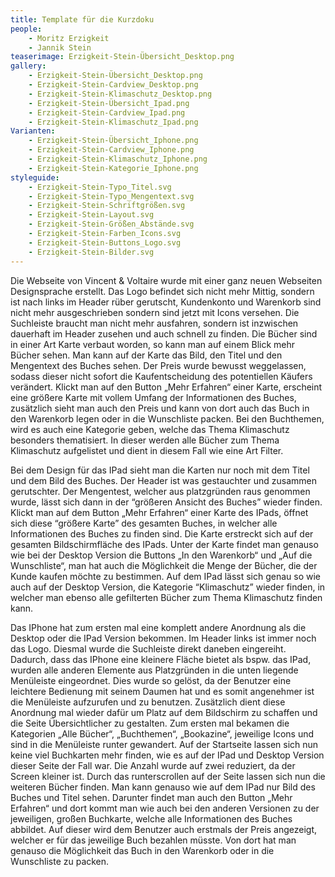 ```yaml
---
title: Template für die Kurzdoku
people:
    - Moritz Erzigkeit
    - Jannik Stein
teaserimage: Erzigkeit-Stein-Übersicht_Desktop.png
gallery:
    - Erzigkeit-Stein-Übersicht_Desktop.png
    - Erzigkeit-Stein-Cardview_Desktop.png
    - Erzigkeit-Stein-Klimaschutz_Desktop.png
    - Erzigkeit-Stein-Übersicht_Ipad.png
    - Erzigkeit-Stein-Cardview_Ipad.png
    - Erzigkeit-Stein-Klimaschutz_Ipad.png
Varianten:
    - Erzigkeit-Stein-Übersicht_Iphone.png
    - Erzigkeit-Stein-Cardview_Iphone.png
    - Erzigkeit-Stein-Klimaschutz_Iphone.png
    - Erzigkeit-Stein-Kategorie_Iphone.png
styleguide: 
    - Erzigkeit-Stein-Typo_Titel.svg
    - Erzigkeit-Stein-Typo_Mengentext.svg
    - Erzigkeit-Stein-Schriftgrößen.svg
    - Erzigkeit-Stein-Layout.svg
    - Erzigkeit-Stein-Größen_Abstände.svg
    - Erzigkeit-Stein-Farben_Icons.svg
    - Erzigkeit-Stein-Buttons_Logo.svg
    - Erzigkeit-Stein-Bilder.svg
---
```


Die Webseite von Vincent & Voltaire wurde mit einer ganz neuen Webseiten Designsprache erstellt.
Das Logo befindet sich nicht mehr Mittig, sondern ist nach links im Header rüber gerutscht, Kundenkonto und Warenkorb sind nicht mehr ausgeschrieben sondern sind jetzt mit Icons versehen. Die Suchleiste braucht man nicht mehr ausfahren, sondern ist inzwischen dauerhaft im Header zusehen und auch schnell zu finden. Die Bücher sind in einer Art Karte verbaut worden, so kann man auf einem Blick mehr Bücher sehen. Man kann auf der Karte das Bild, den Titel und den Mengentext des Buches sehen. Der Preis wurde bewusst weggelassen, sodass dieser nicht sofort die Kaufentscheidung des potentiellen Käufers verändert.
Klickt man auf den Button „Mehr Erfahren“ einer Karte, erscheint eine größere Karte mit vollem Umfang der Informationen des Buches, zusätzlich sieht man auch den Preis und kann von dort auch das Buch in den Warenkorb legen oder in die Wunschliste packen.
Bei den Buchthemen, wird es auch eine Kategorie geben, welche das Thema Klimaschutz besonders thematisiert. In dieser werden alle Bücher zum Thema Klimaschutz aufgelistet und dient in diesem Fall wie eine Art Filter.

Bei dem Design für das IPad sieht man die Karten nur noch mit dem Titel und dem Bild des Buches. Der Header ist was gestauchter und zusammen gerutschter. Der Mengentest, welcher aus platzgründen raus genommen wurde, lässt sich dann in der “größeren Ansicht des Buches” wieder finden.
Klickt man auf dem Button „Mehr Erfahren“ einer Karte des IPads, öffnet sich diese “größere Karte” des gesamten Buches, in welcher alle Informationen des Buches zu finden sind. Die Karte erstreckt sich auf der gesamten Bildschirmfläche des IPads. Unter der Karte findet man genauso wie bei der Desktop Version die Buttons „In den Warenkorb“ und „Auf die Wunschliste“, man hat auch die Möglichkeit die Menge der Bücher, die der Kunde kaufen möchte zu bestimmen. Auf dem IPad lässt sich genau so     wie auch auf der Desktop Version, die Kategorie “Klimaschutz” wieder finden, in welcher man ebenso alle gefilterten Bücher zum Thema Klimaschutz finden kann.
 
Das IPhone hat zum ersten mal eine komplett andere Anordnung als die Desktop oder die IPad Version bekommen. Im Header links ist immer noch das Logo. Diesmal wurde die Suchleiste direkt daneben eingereiht. Dadurch, dass das IPhone eine kleinere Fläche bietet als bspw. das IPad, wurden alle anderen Elemente aus Platzgründen in die unten liegende Menüleiste eingeordnet. Dies wurde so gelöst, da der Benutzer eine leichtere Bedienung mit seinem Daumen hat und es somit angenehmer ist die Menüleiste aufzurufen und zu benutzen. Zusätzlich dient diese Anordnung mal wieder dafür um Platz auf dem Bildschirm zu schaffen und die Seite Übersichtlicher zu gestalten.
Zum ersten mal bekamen die Kategorien „Alle Bücher“, „Buchthemen“, „Bookazine“, jeweilige Icons und sind in die Menüleiste runter gewandert. Auf der Startseite lassen sich nun keine viel Buchkarten mehr finden, wie es auf der IPad und Desktop Version dieser Seite der Fall war. Die Anzahl wurde auf zwei reduziert, da der Screen kleiner ist. Durch das runterscrollen auf der Seite lassen sich nun die weiteren Bücher finden. Man kann genauso wie auf dem IPad nur Bild des Buches und Titel sehen. Darunter findet man auch den Button „Mehr Erfahren“ und dort kommt man wie auch bei den anderen Versionen zu der jeweiligen, großen Buchkarte, welche alle Informationen des Buches abbildet. Auf dieser wird dem Benutzer auch erstmals der Preis angezeigt, welcher er für das jeweilige Buch bezahlen müsste. Von dort hat man genauso die Möglichkeit das Buch in den Warenkorb oder in die Wunschliste zu packen.
